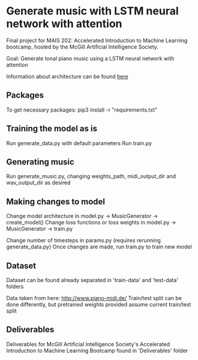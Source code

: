 # Generate music with LSTM neural network with attention
Final project for MAIS 202: Accelerated Introduction to Machine Learning bootcamp, hosted by the McGill Artificial Intelligence Society.

Goal: Generate tonal piano music using a LSTM neural network with attention

Information about architecture can be found [here](https://devpost.com/software/generate-music)
## Packages
To get necessary packages: pip3 install -r "requirements.txt"

## Training the model as is
Run generate_data.py with default parameters
Run train.py 

## Generating music
Run generate_music.py, changing weights_path, midi_output_dir and wav_output_dir as desired

## Making changes to model
Change model architecture in model.py -> MusicGenerator -> create_model()
Change loss functions or loss weights in model.py -> MusicGenerator -> train.py

Change number of timesteps in params.py (requires rerunning generate_data.py)
Once changes are made, run train.py to train new model

## Dataset
Dataset can be found already separated in 'train-data' and 'test-data' folders

Data taken from here: http://www.piano-midi.de/
Train/test split can be done differently, but pretrained weights provided assume current train/test split

## Deliverables
Deliverables for McGill Artificial Intelligence Society's Accelerated Introduction to Machine Learning Bootcamp found in 'Deliverables' folder
